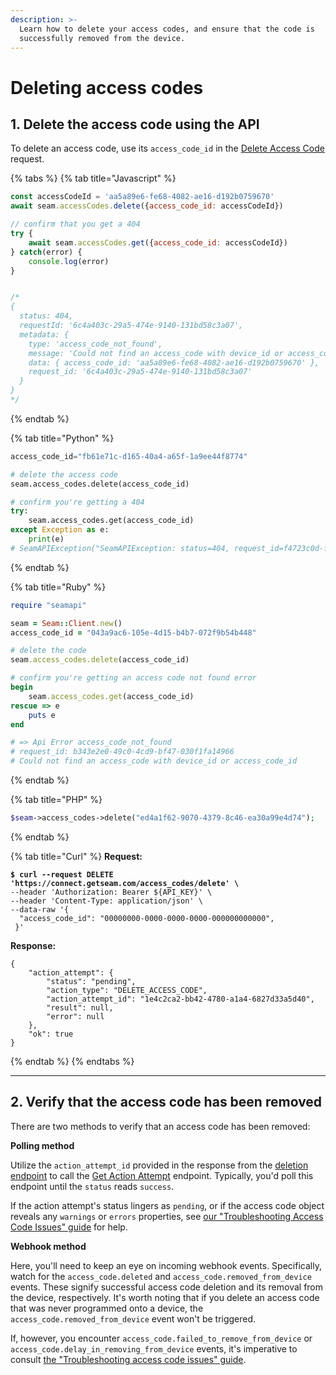 ```yaml
---
description: >-
  Learn how to delete your access codes, and ensure that the code is
  successfully removed from the device.
---
```


# Deleting access codes

## 1. Delete the access code using the API

To delete an access code, use its `access_code_id` in the [Delete Access Code](../../../api-clients/access-codes/delete-an-access-code.md) request.

{% tabs %}
{% tab title="Javascript" %}
```javascript
const accessCodeId = 'aa5a89e6-fe68-4082-ae16-d192b0759670'
await seam.accessCodes.delete({access_code_id: accessCodeId})

// confirm that you get a 404
try {
    await seam.accessCodes.get({access_code_id: accessCodeId})
} catch(error) {
    console.log(error)
}


/*
{
  status: 404,
  requestId: '6c4a403c-29a5-474e-9140-131bd58c3a07',
  metadata: {
    type: 'access_code_not_found',
    message: 'Could not find an access_code with device_id or access_code_id',
    data: { access_code_id: 'aa5a89e6-fe68-4082-ae16-d192b0759670' },
    request_id: '6c4a403c-29a5-474e-9140-131bd58c3a07'
  }
}
*/

```
{% endtab %}

{% tab title="Python" %}
```python
access_code_id="fb61e71c-d165-40a4-a65f-1a9ee44f8774"

# delete the access code
seam.access_codes.delete(access_code_id)

# confirm you're getting a 404
try:
    seam.access_codes.get(access_code_id)
except Exception as e:
    print(e)
# SeamAPIException("SeamAPIException: status=404, request_id=f4723c0d-f03c-48dd-967d-4e3cdab517e7, metadata={'type': 'access_code_not_found', 'message': 'Could not find an access_code with device_id or access_code_id', 'data': {'access_code_id': 'fb61e71c-d165-40a4-a65f-1a9ee44f8774'}, 'request_id': 'f4723c0d-f03c-48dd-967d-4e3cdab517e7'}")

```
{% endtab %}

{% tab title="Ruby" %}
```ruby
require "seamapi"

seam = Seam::Client.new()
access_code_id = "043a9ac6-105e-4d15-b4b7-072f9b54b448"

# delete the code
seam.access_codes.delete(access_code_id)

# confirm you're getting an access code not found error
begin
    seam.access_codes.get(access_code_id)
rescue => e
    puts e
end

# => Api Error access_code_not_found
# request_id: b343e2e0-49c0-4cd9-bf47-030f1fa14966
# Could not find an access_code with device_id or access_code_id
```
{% endtab %}

{% tab title="PHP" %}
```php
$seam->access_codes->delete("ed4a1f62-9070-4379-8c46-ea30a99e4d74");
```
{% endtab %}

{% tab title="Curl" %}
**Request:**

<pre class="language-bash"><code class="lang-bash"><strong>$ curl --request DELETE 'https://connect.getseam.com/access_codes/delete' \
</strong>--header 'Authorization: Bearer ${API_KEY}' \
--header 'Content-Type: application/json' \
--data-raw '{
  "access_code_id": "00000000-0000-0000-0000-000000000000",
 }'
</code></pre>

**Response:**

```
{
    "action_attempt": {
        "status": "pending",
        "action_type": "DELETE_ACCESS_CODE",
        "action_attempt_id": "1e4c2ca2-bb42-4780-a1a4-6827d33a5d40",
        "result": null,
        "error": null
    },
    "ok": true
}
```
{% endtab %}
{% endtabs %}

***

## 2. Verify that the access code has been removed

There are two methods to verify that an access code has been removed:

**Polling method**

Utilize the `action_attempt_id` provided in the response from the [deletion endpoint](../../../api-clients/access-codes/delete-an-access-code.md) to call the [Get Action Attempt](../../../api-clients/action-attempt/get-action-attempt.md) endpoint. Typically, you'd poll this endpoint until the `status` reads `success`.

If the action attempt's status lingers as `pending`, or if the access code object reveals any `warnings` or `errors` properties, see [our "Troubleshooting Access Code Issues" guide](troubleshooting-access-code-issues.md) for help.

**Webhook method**

Here, you'll need to keep an eye on incoming webhook events. Specifically, watch for the `access_code.deleted` and `access_code.removed_from_device` events. These signify successful access code deletion and its removal from the device, respectively. It's worth noting that if you delete an access code that was never programmed onto a device, the `access_code.removed_from_device` event won't be triggered.

If, however, you encounter `access_code.failed_to_remove_from_device` or `access_code.delay_in_removing_from_device` events, it's imperative to consult [the "Troubleshooting access code issues" guide](troubleshooting-access-code-issues.md).
